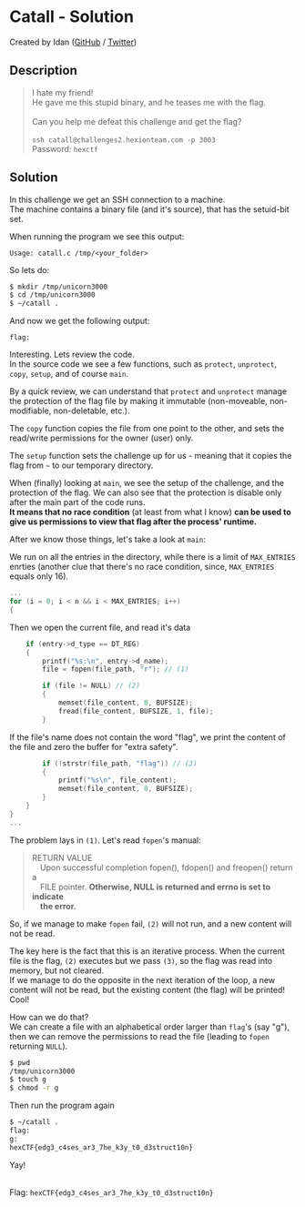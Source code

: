 # Catall - Solution

Created by Idan ([GitHub](https://github.com/idan22moral/) / [Twitter](https://twitter.com/idan_moral))

## Description
>I hate my friend!  
He gave me this stupid binary, and he teases me with the flag.<br><br>
Can you help me defeat this challenge and get the flag?<br><br>
`ssh catall@challenges2.hexionteam.com -p 3003`<br>
Password: `hexctf`

## Solution
In this challenge we get an SSH connection to a machine.  
The machine contains a binary file (and it's source), that has the setuid-bit set.  

When running the program we see this output:
```
Usage: catall.c /tmp/<your_folder>
```
So lets do:
```sh
$ mkdir /tmp/unicorn3000
$ cd /tmp/unicorn3000
$ ~/catall .
```
And now we get the following output:
```
flag:
```
Interesting. Lets review the code.  
In the source code we see a few functions, such as `protect`, `unprotect`, `copy`, `setup`, and of course `main`.

By a quick review, we can understand that `protect` and `unprotect` manage the protection of the flag file by making it immutable (non-moveable, non-modifiable, non-deletable, etc.).<br>

The `copy` function copies the file from one point to the other, and sets the read/write permissions for the owner (user) only.

The `setup` function sets the challenge up for us - meaning that it copies the flag from `~` to our temporary directory.

When (finally) looking at `main`, we see the setup of the challenge, and the protection of the flag. We can also see that the protection is disable only after the main part of the code runs.  
**It means that no race condition** (at least from what I know) **can be used to give us permissions to view that flag after the process' runtime.**

After we know those things, let's take a look at `main`:

We run on all the entries in the directory, while there is a limit of `MAX_ENTRIES` enrties (another clue that there's no race condition, since, `MAX_ENTRIES` equals only 16).
```c
...
for (i = 0; i < n && i < MAX_ENTRIES; i++)
{
```
Then we open the current file, and read it's data
```c
    if (entry->d_type == DT_REG)
    {
        printf("%s:\n", entry->d_name);
        file = fopen(file_path, "r"); // (1)

        if (file != NULL) // (2)
        {
            memset(file_content, 0, BUFSIZE);
            fread(file_content, BUFSIZE, 1, file);
        }
```
If the file's name does not contain the word "flag", we print the content of the file and zero the buffer for "extra safety".
```c
        if (!strstr(file_path, "flag")) // (3)
        {
            printf("%s\n", file_content);
            memset(file_content, 0, BUFSIZE);
        }
    }
}
...
```

The problem lays in `(1)`.
Let's read `fopen`'s manual:
> RETURN VALUE  
&emsp;Upon  successful  completion  fopen(),  fdopen() and freopen() return a  
&emsp;FILE pointer.  **Otherwise, NULL is returned and errno is set to indicate  
&emsp;the error.**

So, if we manage to make `fopen` fail, `(2)` will not run, and a new content will not be read.

The key here is the fact that this is an iterative process.
When the current file is the flag, `(2)` executes but we pass `(3)`, so the flag was read into memory, but not cleared.  
If we manage to do the opposite in the next iteration of the loop, a new content will not be read, but the existing content (the flag) will be printed! Cool!  

How can we do that?  
We can create a file with an alphabetical order larger than `flag`'s (say "g"), then we can remove the permissions to read the file (leading to `fopen` returning `NULL`).

```sh
$ pwd
/tmp/unicorn3000
$ touch g
$ chmod -r g
```

Then run the program again

```sh
$ ~/catall .
flag:
g:
hexCTF{edg3_c4ses_ar3_7he_k3y_t0_d3struct10n}

```
Yay!<br><br>

Flag: `hexCTF{edg3_c4ses_ar3_7he_k3y_t0_d3struct10n}`